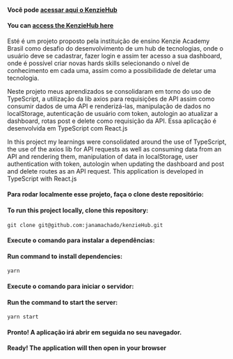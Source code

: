 #### Você pode [acessar aqui o KenzieHub](https://react-entrega-s2-formulario-de-cadastro-janamachado.vercel.app/Login)
#### You can [access the KenzieHub here](https://react-entrega-s2-formulario-de-cadastro-janamachado.vercel.app/Login)

Esté é um projeto proposto pela instituição de ensino Kenzie Academy Brasil como desafio do desenvolvimento de um hub de tecnologias, onde o usuário deve se cadastrar, fazer login e assim ter acesso a sua dashboard, onde é possível criar novas hards skills selecionando o nível de conhecimento em cada uma, assim como a possibilidade de deletar uma tecnologia.

Neste projeto meus aprendizados se consolidaram em torno do uso de TypeScript, a utilização da lib axios para requisições de API assim como consumir dados de uma API e renderizá-las, manipulação de dados no localStorage, autenticação de usuário com token, autologin ao atualizar a dashboard, rotas post e delete como requisição da API.
Essa aplicação é desenvolvida em TypeScript com React.js

In this project my learnings were consolidated around the use of TypeScript, the use of the axios lib for API requests as well as consuming data from an API and rendering them, manipulation of data in localStorage, user authentication with token, autologin when updating the dashboard and post and delete routes as an API request.
This application is developed in TypeScript with React.js

#### Para rodar localmente esse projeto, faça o clone deste repositório:
#### To run this project locally, clone this repository:
````
git clone git@github.com:janamachado/kenzieHub.git
````

#### Execute o comando para instalar a dependências:
#### Run command to install dependencies:
````
yarn
````

#### Execute o comando para iniciar o servidor:
#### Run the command to start the server:
````
yarn start
````

#### Pronto! A aplicação irá abrir em seguida no seu navegador.
#### Ready! The application will then open in your browser




